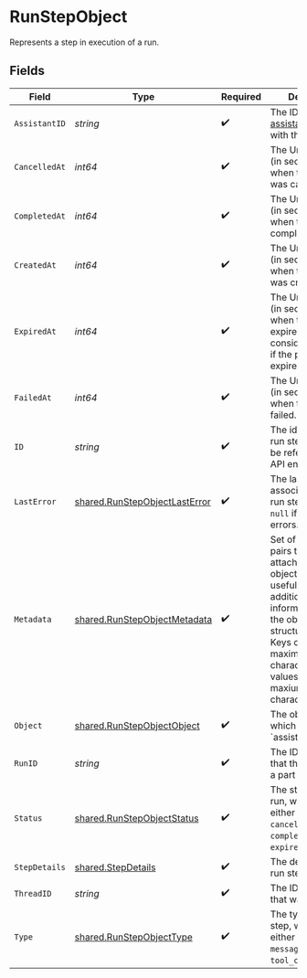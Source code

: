 # RunStepObject

Represents a step in execution of a run.



## Fields

| Field                                                                                                                                                                                                                                                       | Type                                                                                                                                                                                                                                                        | Required                                                                                                                                                                                                                                                    | Description                                                                                                                                                                                                                                                 |
| ----------------------------------------------------------------------------------------------------------------------------------------------------------------------------------------------------------------------------------------------------------- | ----------------------------------------------------------------------------------------------------------------------------------------------------------------------------------------------------------------------------------------------------------- | ----------------------------------------------------------------------------------------------------------------------------------------------------------------------------------------------------------------------------------------------------------- | ----------------------------------------------------------------------------------------------------------------------------------------------------------------------------------------------------------------------------------------------------------- |
| `AssistantID`                                                                                                                                                                                                                                               | *string*                                                                                                                                                                                                                                                    | :heavy_check_mark:                                                                                                                                                                                                                                          | The ID of the [assistant](/docs/api-reference/assistants) associated with the run step.                                                                                                                                                                     |
| `CancelledAt`                                                                                                                                                                                                                                               | *int64*                                                                                                                                                                                                                                                     | :heavy_check_mark:                                                                                                                                                                                                                                          | The Unix timestamp (in seconds) for when the run step was cancelled.                                                                                                                                                                                        |
| `CompletedAt`                                                                                                                                                                                                                                               | *int64*                                                                                                                                                                                                                                                     | :heavy_check_mark:                                                                                                                                                                                                                                          | The Unix timestamp (in seconds) for when the run step completed.                                                                                                                                                                                            |
| `CreatedAt`                                                                                                                                                                                                                                                 | *int64*                                                                                                                                                                                                                                                     | :heavy_check_mark:                                                                                                                                                                                                                                          | The Unix timestamp (in seconds) for when the run step was created.                                                                                                                                                                                          |
| `ExpiredAt`                                                                                                                                                                                                                                                 | *int64*                                                                                                                                                                                                                                                     | :heavy_check_mark:                                                                                                                                                                                                                                          | The Unix timestamp (in seconds) for when the run step expired. A step is considered expired if the parent run is expired.                                                                                                                                   |
| `FailedAt`                                                                                                                                                                                                                                                  | *int64*                                                                                                                                                                                                                                                     | :heavy_check_mark:                                                                                                                                                                                                                                          | The Unix timestamp (in seconds) for when the run step failed.                                                                                                                                                                                               |
| `ID`                                                                                                                                                                                                                                                        | *string*                                                                                                                                                                                                                                                    | :heavy_check_mark:                                                                                                                                                                                                                                          | The identifier of the run step, which can be referenced in API endpoints.                                                                                                                                                                                   |
| `LastError`                                                                                                                                                                                                                                                 | [shared.RunStepObjectLastError](../../models/shared/runstepobjectlasterror.md)                                                                                                                                                                              | :heavy_check_mark:                                                                                                                                                                                                                                          | The last error associated with this run step. Will be `null` if there are no errors.                                                                                                                                                                        |
| `Metadata`                                                                                                                                                                                                                                                  | [shared.RunStepObjectMetadata](../../models/shared/runstepobjectmetadata.md)                                                                                                                                                                                | :heavy_check_mark:                                                                                                                                                                                                                                          | Set of 16 key-value pairs that can be attached to an object. This can be useful for storing additional information about the object in a structured format. Keys can be a maximum of 64 characters long and values can be a maxium of 512 characters long.<br/> |
| `Object`                                                                                                                                                                                                                                                    | [shared.RunStepObjectObject](../../models/shared/runstepobjectobject.md)                                                                                                                                                                                    | :heavy_check_mark:                                                                                                                                                                                                                                          | The object type, which is always `assistant.run.step``.                                                                                                                                                                                                     |
| `RunID`                                                                                                                                                                                                                                                     | *string*                                                                                                                                                                                                                                                    | :heavy_check_mark:                                                                                                                                                                                                                                          | The ID of the [run](/docs/api-reference/runs) that this run step is a part of.                                                                                                                                                                              |
| `Status`                                                                                                                                                                                                                                                    | [shared.RunStepObjectStatus](../../models/shared/runstepobjectstatus.md)                                                                                                                                                                                    | :heavy_check_mark:                                                                                                                                                                                                                                          | The status of the run, which can be either `in_progress`, `cancelled`, `failed`, `completed`, or `expired`.                                                                                                                                                 |
| `StepDetails`                                                                                                                                                                                                                                               | [shared.StepDetails](../../models/shared/stepdetails.md)                                                                                                                                                                                                    | :heavy_check_mark:                                                                                                                                                                                                                                          | The details of the run step.                                                                                                                                                                                                                                |
| `ThreadID`                                                                                                                                                                                                                                                  | *string*                                                                                                                                                                                                                                                    | :heavy_check_mark:                                                                                                                                                                                                                                          | The ID of the [thread](/docs/api-reference/threads) that was run.                                                                                                                                                                                           |
| `Type`                                                                                                                                                                                                                                                      | [shared.RunStepObjectType](../../models/shared/runstepobjecttype.md)                                                                                                                                                                                        | :heavy_check_mark:                                                                                                                                                                                                                                          | The type of run step, which can be either `message_creation` or `tool_calls`.                                                                                                                                                                               |